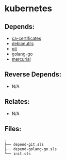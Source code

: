 # kubernetes

## Depends:

  -  [ca-certificates](/salt/ca-certificates)
  -  [debianutils](/salt/debianutils)
  -  [git](/salt/git)
  -  [golang-go](/salt/golang-go)
  -  [mercurial](/salt/mercurial)

## Reverse Depends:

  -  N/A

## Relates:

  -  N/A

## Files:

```bash
.
├── depend-git.sls
├── depend-golang-go.sls
└── init.sls
```
